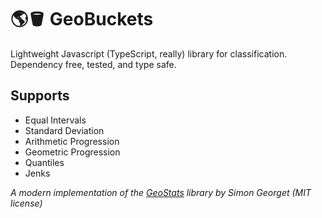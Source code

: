 # 🌎🪣 GeoBuckets

Lightweight Javascript (TypeScript, really) library for classification. Dependency free, tested, and type safe.

## Supports

- Equal Intervals
- Standard Deviation
- Arithmetic Progression
- Geometric Progression
- Quantiles
- Jenks

_A modern implementation of the [GeoStats]("https://github.com/simogeo/geostats") library by Simon Georget (MIT license)_

